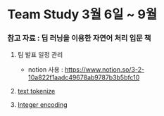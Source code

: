 # Team Study 3월 6일 ~ 9월 
### 참고 자료 : 딥 러닝을 이용한 자연어 처리 입문 책  

1. 팀 발표 일정 관리
    - notion 사용  : https://www.notion.so/3-2-10a822f1aadc49678ab9787b3b5bfc10

2. [text tokenize](https://www.notion.so/Part1-56095681f8564adb8c59e6e7c728bfd6)

3. [Integer encoding](https://www.notion.so/Part2-fa7be11f27c24a3fa6f058a5c3f4bab7)


